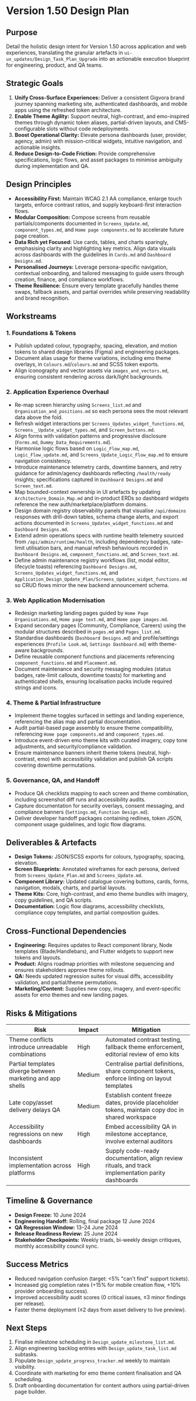 # Version 1.50 Design Plan

## Purpose
Detail the holistic design intent for Version 1.50 across application and web experiences, translating the granular artefacts in `ui-ux_updates/Design_Task_Plan_Upgrade` into an actionable execution blueprint for engineering, product, and QA teams.

## Strategic Goals
1. **Unify Cross-Surface Experiences:** Deliver a consistent Gigvora brand journey spanning marketing site, authenticated dashboards, and mobile apps using the refreshed token architecture.
2. **Enable Theme Agility:** Support neutral, high-contrast, and emo-inspired themes through dynamic token aliases, partial-driven layouts, and CMS-configurable slots without code redeployments.
3. **Boost Operational Clarity:** Elevate persona dashboards (user, provider, agency, admin) with mission-critical widgets, intuitive navigation, and actionable insights.
4. **Reduce Design-to-Code Friction:** Provide comprehensive specifications, logic flows, and asset packages to minimise ambiguity during implementation and QA.

## Design Principles
- **Accessibility First:** Maintain WCAG 2.1 AA compliance, enlarge touch targets, enforce contrast ratios, and supply keyboard-first interaction flows.
- **Modular Composition:** Compose screens from reusable partials/components documented in `Screens_Update.md`, `component_types.md`, and `Home page components.md` to accelerate future page creation.
- **Data Rich yet Focused:** Use cards, tables, and charts sparingly, emphasising clarity and highlighting key metrics. Align data visuals across dashboards with the guidelines in `Cards.md` and `Dashboard Designs.md`.
- **Personalised Journeys:** Leverage persona-specific navigation, contextual onboarding, and tailored messaging to guide users through creation, finance, and compliance workflows.
- **Theme Resilience:** Ensure every template gracefully handles theme swaps, fallback assets, and partial overrides while preserving readability and brand recognition.

## Workstreams
### 1. Foundations & Tokens
- Publish updated colour, typography, spacing, elevation, and motion tokens to shared design libraries (Figma) and engineering packages.
- Document alias usage for theme variations, including emo theme overlays, in `Colours.md`/`colours.md` and SCSS token exports.
- Align iconography and vector assets via `images_and_vectors.md`, ensuring consistent rendering across dark/light backgrounds.

### 2. Application Experience Overhaul
- Re-map screen hierarchy using `Screens_list.md` and `Organisation_and_positions.md` so each persona sees the most relevant data above the fold.
- Refresh widget interactions per `Screens_Updates_widget_functions.md`, `Screens__Update_widget_types.md`, and `Screen_buttons.md`.
- Align forms with validation patterns and progressive disclosure (`Forms.md`, `Dummy_Data_Requirements.md`).
- Harmonise logic flows based on `Logic_Flow_map.md`, `Logic_Flow_update.md`, and `Screens_Update_Logic_Flow_map.md` to ensure navigation consistency.
- Introduce maintenance telemetry cards, downtime banners, and retry guidance for admin/agency dashboards reflecting `/health/ready` insights; specifications captured in `Dashboard Designs.md` and `Screen_text.md`.
- Map bounded-context ownership in UI artefacts by updating `Architecture_Domain_Map.md` and in-product ERDs so dashboard widgets reference the new auth/marketplace/platform domains.
- Design domain registry observability panels that visualise `/api/domains` responses with drill-down tables, schema change alerts, and export actions documented in `Screens_Updates_widget_functions.md` and `Dashboard Designs.md`.
- Extend admin operations specs with runtime health telemetry sourced from `/api/admin/runtime/health`, including dependency badges, rate-limit utilisation bars, and manual refresh behaviours recorded in `Dashboard Designs.md`, `component_functions.md`, and `Screen_text.md`.
- Define admin maintenance registry workflows (list, modal editor, lifecycle toasts) referencing `Dashboard Designs.md`, `Screens_Updates_widget_functions.md`, and `Application_Design_Update_Plan/Screens_Updates_widget_functions.md` so CRUD flows mirror the new backend announcement schema.

### 3. Web Application Modernisation
- Redesign marketing landing pages guided by `Home Page Organisations.md`, `Home page text.md`, and `Home page images.md`.
- Expand secondary pages (Community, Compliance, Careers) using the modular structures described in `pages.md` and `Pages_list.md`.
- Standardise dashboards (`Dashboard Designs.md`) and profile/settings experiences (`Profile Look.md`, `Settings Dashboard.md`) with theme-aware backgrounds.
- Define reusable component functions and placements referencing `component_functions.md` and `Placement.md`.
- Document maintenance and security messaging modules (status badges, rate-limit callouts, downtime toasts) for marketing and authenticated shells, ensuring localisation packs include required strings and icons.

### 4. Theme & Partial Infrastructure
- Implement theme toggles surfaced in settings and landing experience, referencing the alias map and partial documentation.
- Audit partial-based page assembly to ensure theme compatibility, referencing `Home page components.md` and `component_types.md`.
- Introduce event-driven emo theme kits with curated imagery, copy tone adjustments, and security/compliance validation.
- Ensure maintenance banners inherit theme tokens (neutral, high-contrast, emo) with accessibility validation and publish QA scripts covering downtime permutations.

### 5. Governance, QA, and Handoff
- Produce QA checklists mapping to each screen and theme combination, including screenshot diff runs and accessibility audits.
- Capture documentation for security overlays, consent messaging, and compliance banners (`Settings.md`, `Function Design.md`).
- Deliver developer handoff packages containing redlines, token JSON, component usage guidelines, and logic flow diagrams.

## Deliverables & Artefacts
- **Design Tokens:** JSON/SCSS exports for colours, typography, spacing, elevation.
- **Screen Blueprints:** Annotated wireframes for each persona, derived from `Screens_Update_Plan.md` and `Screens_Update.md`.
- **Component Library:** Updated catalogue covering buttons, cards, forms, navigation, modals, charts, and partial layouts.
- **Theme Kits:** Core, high-contrast, and emo theme bundles with imagery, copy guidelines, and QA scripts.
- **Documentation:** Logic flow diagrams, accessibility checklists, compliance copy templates, and partial composition guides.

## Cross-Functional Dependencies
- **Engineering:** Requires updates to React component library, Node templates (Blade/Handlebars), and Flutter widgets to support new tokens and layouts.
- **Product:** Aligns roadmap priorities with milestone sequencing and ensures stakeholders approve theme rollouts.
- **QA:** Needs updated regression suites for visual diffs, accessibility validation, and partial/theme permutations.
- **Marketing/Content:** Supplies new copy, imagery, and event-specific assets for emo themes and new landing pages.

## Risks & Mitigations
| Risk | Impact | Mitigation |
|------|--------|------------|
| Theme conflicts introduce unreadable combinations | High | Automated contrast testing, fallback theme enforcement, editorial review of emo kits |
| Partial templates diverge between marketing and app shells | Medium | Centralise partial definitions, share component tokens, enforce linting on layout templates |
| Late copy/asset delivery delays QA | Medium | Establish content freeze dates, provide placeholder tokens, maintain copy doc in shared workspace |
| Accessibility regressions on new dashboards | High | Embed accessibility QA in milestone acceptance, involve external auditors |
| Inconsistent implementation across platforms | High | Supply code-ready documentation, align review rituals, and track implementation parity dashboards |

## Timeline & Governance
- **Design Freeze:** 10 June 2024
- **Engineering Handoff:** Rolling, final package 12 June 2024
- **QA Regression Window:** 13–24 June 2024
- **Release Readiness Review:** 25 June 2024
- **Stakeholder Checkpoints:** Weekly triads, bi-weekly design critiques, monthly accessibility council sync.

## Success Metrics
- Reduced navigation confusion (target: <5% "can't find" support tickets).
- Increased gig completion rates (+15% for mobile creation flow, +10% provider onboarding success).
- Improved accessibility audit scores (0 critical issues, ≤3 minor findings per release).
- Faster theme deployment (≤2 days from asset delivery to live preview).

## Next Steps
1. Finalise milestone scheduling in `Design_update_milestone_list.md`.
2. Align engineering backlog entries with `Design_update_task_list.md` subtasks.
3. Populate `Design_update_progress_tracker.md` weekly to maintain visibility.
4. Coordinate with marketing for emo theme content finalisation and QA scheduling.
5. Draft onboarding documentation for content authors using partial-driven page builder.
